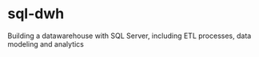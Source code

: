 # sql-dwh
Building a datawarehouse with SQL Server, including ETL processes, data modeling and analytics
